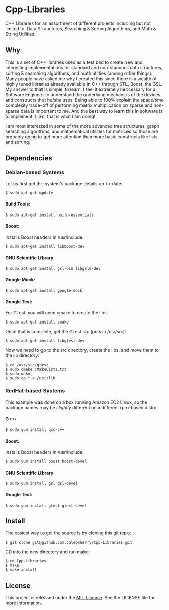 # Cpp-Libraries

C++ Libraries for an assortment of different projects including but not limited to: Data Strauctures, Searching & Sorting Algorithms, and Math & String Utilities. 

## Why

This is a set of C++ libraries used as a test bed to create new and interesting implementations for standard and non-standard data structures, sorting & searching algorithms, and math utilties (among other things). Many people have asked me why I created this since there is a wealth of highly tuned libraries already available in C++ through STL, Boost, the GSL. My answer to that is simple: to learn. I feel it extremely neccessary for a Software Engineer to understand the underlying mechanics of the devices and constructs that he/she uses. Being able to 100% explain the space/time complexity trade-off of performing matrix multiplication on sparse and non-sparse data is important to me. And the best way to learn this in software is to implement it. So, that is what I am doing!

I am most interested in some of the more advanced tree structures, graph searching algorithms, and mathematical utilities for matrices so those are probably going to get more attention than more basic constructs like lists and sorting.

## Dependencies

### Debian-based Systems

Let us first get the system's package details up-to-date:

    $ sudo apt-get update
    
#### Build Tools:

    $ sudo apt-get install build-essentials

#### Boost:

Installs Boost headers in /usr/include:

    $ sudo apt-get install libboost-dev

#### GNU Scientific Library

    $ sudo apt-get install gsl-bin libgsl0-dev

#### Google Mock:

    $ sudo apt-get install google-mock

#### Google Test:

For GTest, you will need cmake to create the libs:

    $ sudo apt-get install cmake

Once that is complete, get the GTest src (puts in /usr/src):

    $ sudo apt-get install libgtest-dev

Now we need to go to the src directory, create the libs, and move them to the lib directory:

    $ cd /usr/src/gtest
    $ sudo cmake CMakeLists.txt
    $ sudo make
    $ sudo cp *.a /usr/lib

### RedHat-based Systems
This example was done on a box running Amazon EC2 Linux, so the package names may be *slightly* different on a different rpm-based distro.

#### G++:
    $ sudo yum install gcc-c++

#### Boost:
Installs Boost headers in /usr/include:

    $ sudo yum install boost boost-devel

#### GNU Scientific Library

    $ sudo yum install gsl dsl-devel

#### Google Test:

    $ sudo yum install gtest gtest-devel

## Install
The easiest way to get the source is by cloning this git repo:

    $ git clone git@github.com:calebwherry/Cpp-Libraries.git

CD into the new directory and run make:

    $ cd Cpp-Libraries
    $ make
    $ make install

## License
This project is released under the [MIT License](http://opensource.org/licenses/MIT). See the LICENSE file for more information.
